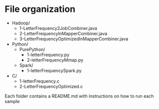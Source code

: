 # File organization

- Hadoop/
    - 1-LetterFrequency2JobCombiner.java
    - 2-LetterFrequencyInMapperCombiner.java
    - 3-LetterFrequencyOptimizedInMapperCombiner.java
- Python/
    - PurePython/
        - 1-letterFrequency.py
        - 2-letterFrequencyMmap.py
    - Spark/
        - 1-letterFrequencySpark.py
- C/
    - 1-letterFrequency.c
    - 2-LetterFrequencyOptimized.c

Each folder contains a README.md with instructions on how to run each sample

